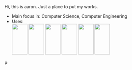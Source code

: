 <header>
    <link rel="stylesheet" href="https://cdn.jsdelivr.net/gh/devicons/devicon@v2.15.1/devicon.min.css">
</header>

Hi, this is aaron. Just a place to put my works.
- Main focus in: Computer Science, Computer Engineering
- Uses: <body>
  <div align-items="center">
    <img src="https://cdn.jsdelivr.net/gh/devicons/devicon/icons/c/c-original.svg" height="100px" width="50px"/>
    <img src="https://cdn.jsdelivr.net/gh/devicons/devicon/icons/java/java-original.svg" height="100px" width="50px" />
    <img src="https://cdn.jsdelivr.net/gh/devicons/devicon/icons/vim/vim-original.svg" height="100px" width="50px"/>   
    <img src="https://cdn.jsdelivr.net/gh/devicons/devicon/icons/ubuntu/ubuntu-plain.svg" height="100px" width="50px"/>   
    <img src="https://cdn.jsdelivr.net/gh/devicons/devicon/icons/arduino/arduino-original.svg" height="100px" width="50px"/>
    <img src="https://cdn.jsdelivr.net/gh/devicons/devicon/icons/threejs/threejs-original.svg" height="100px" width="50px"/>
    <br />
  </div>
</body>p




            
            
          
          
          
<!---  
a-salinas/a-salinas is a ✨ special ✨ repository because its `README.md` (this file) appears on your GitHub profile.
You can click the Preview link to take a look at your changes.
--->
